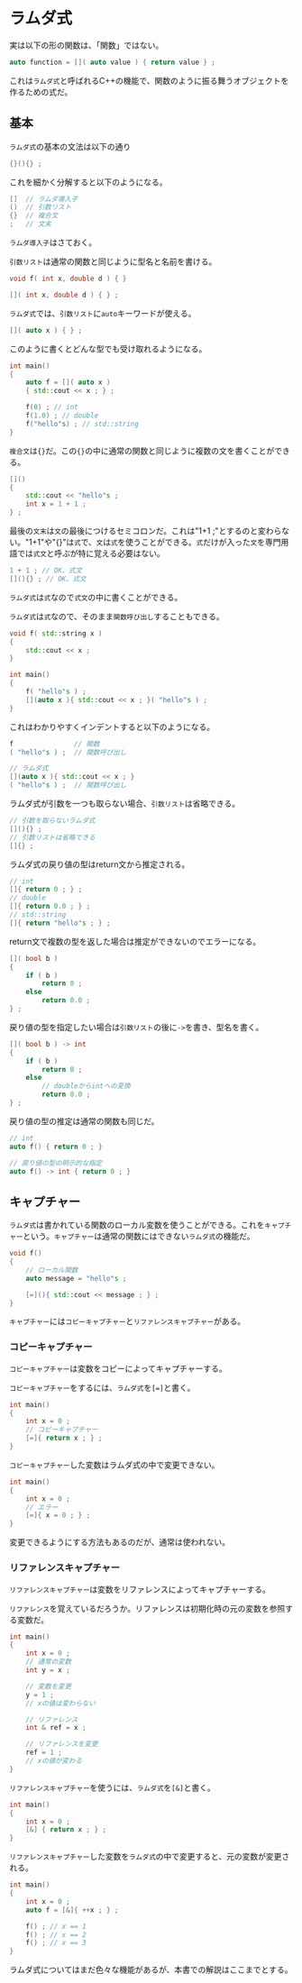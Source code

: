 # ラムダ式

実は以下の形の関数は、「関数」ではない。

~~~cpp
auto function = []( auto value ) { return value } ;
~~~

これは`ラムダ式`と呼ばれるC++の機能で、関数のように振る舞うオブジェクトを作るための式だ。

## 基本

`ラムダ式`の基本の文法は以下の通り

~~~cpp
{}(){} ;
~~~

これを細かく分解すると以下のようになる。

~~~cpp
[]  // ラムダ導入子
()  // 引数リスト
{}  // 複合文
;   // 文末
~~~

`ラムダ導入子`はさておく。

`引数リスト`は通常の関数と同じように型名と名前を書ける。

~~~cpp
void f( int x, double d ) { }

[]( int x, double d ) { } ;
~~~

`ラムダ式`では、`引数リスト`に`auto`キーワードが使える。

~~~cpp
[]( auto x ) { } ;
~~~

このように書くとどんな型でも受け取れるようになる。

~~~cpp
int main()
{
    auto f = []( auto x )
    { std::cout << x ; } ;

    f(0) ; // int
    f(1.0) ; // double
    f("hello"s) ; // std::string
}
~~~

`複合文`は`{}`だ。この`{}`の中に通常の関数と同じように複数の文を書くことができる。

~~~cpp
[]()
{
    std::cout << "hello"s ;
    int x = 1 + 1 ;
} ;
~~~

最後の`文末`は`文`の最後につけるセミコロンだ。これは"1+1 ;"とするのと変わらない。"1+1"や"[](){}"は`式`で、`文`は`式`を使うことができる。`式`だけが入った`文`を専門用語では`式文`と呼ぶが特に覚える必要はない。

~~~cpp
1 + 1 ; // OK、式文
[](){} ; // OK、式文
~~~

`ラムダ式`は`式`なので`式文`の中に書くことができる。

`ラムダ式`は`式`なので、そのまま`関数呼び出し`することもできる。

~~~cpp
void f( std::string x )
{
    std::cout << x ;
}

int main()
{
    f( "hello"s ) ;
    [](auto x ){ std::cout << x ; }( "hello"s ) ;
}
~~~

これはわかりやすくインデントすると以下のようになる。

~~~c++
f               // 関数
( "hello"s ) ;  // 関数呼び出し

// ラムダ式
[](auto x ){ std::cout << x ; }
( "hello"s ) ;  // 関数呼び出し
~~~

ラムダ式が引数を一つも取らない場合、`引数リスト`は省略できる。

~~~cpp
// 引数を取らないラムダ式
[](){} ;
// 引数リストは省略できる
[]{} ;
~~~


ラムダ式の戻り値の型はreturn文から推定される。

~~~cpp
// int
[]{ return 0 ; } ;
// double
[]{ return 0.0 ; } ;
// std::string
[]{ return "hello"s ; } ;
~~~

return文で複数の型を返した場合は推定ができないのでエラーになる。

~~~cpp
[]( bool b )
{
    if ( b )
        return 0 ;
    else
        return 0.0 ;
} ;
~~~

戻り値の型を指定したい場合は`引数リスト`の後に`->`を書き、型名を書く。


~~~cpp
[]( bool b ) -> int
{
    if ( b )
        return 0 ;
    else
        // doubleからintへの変換
        return 0.0 ;
} ;
~~~

戻り値の型の推定は通常の関数も同じだ。

~~~cpp
// int
auto f() { return 0 ; }

// 戻り値の型の明示的な指定
auto f() -> int { return 0 ; }
~~~

## キャプチャー

`ラムダ式`は書かれている関数のローカル変数を使うことができる。これを`キャプチャー`という。`キャプチャー`は通常の関数にはできない`ラムダ式`の機能だ。

~~~cpp
void f()
{
    // ローカル関数
    auto message = "hello"s ;

    [=](){ std::cout << message ; } ;
}
~~~ 

`キャプチャー`には`コピーキャプチャー`と`リファレンスキャプチャー`がある。

### コピーキャプチャー

`コピーキャプチャー`は変数をコピーによってキャプチャーする。

`コピーキャプチャー`をするには、`ラムダ式`を`[=]`と書く。

~~~cpp
int main()
{
    int x = 0 ;
    // コピーキャプチャー
    [=]{ return x ; } ;
}
~~~

`コピーキャプチャー`した変数はラムダ式の中で変更できない。

~~~c++
int main()
{
    int x = 0 ;
    // エラー
    [=]{ x = 0 ; } ;
}
~~~

変更できるようにする方法もあるのだが、通常は使われない。

### リファレンスキャプチャー

`リファレンスキャプチャー`は変数をリファレンスによってキャプチャーする。

`リファレンス`を覚えているだろうか。リファレンスは初期化時の元の変数を参照する変数だ。

~~~cpp
int main()
{
    int x = 0 ;
    // 通常の変数
    int y = x ;

    // 変数を変更
    y = 1 ;
    // xの値は変わらない

    // リファレンス
    int & ref = x ;

    // リファレンスを変更
    ref = 1 ;
    // xの値が変わる
}
~~~


`リファレンスキャプチャー`を使うには、`ラムダ式`を`[&]`と書く。

~~~cpp
int main()
{
    int x = 0 ;
    [&] { return x ; } ;
}
~~~

`リファレンスキャプチャー`した変数を`ラムダ式`の中で変更すると、元の変数が変更される。

~~~cpp
int main()
{
    int x = 0 ;
    auto f = [&]{ ++x ; } ;

    f() ; // x == 1
    f() ; // x == 2
    f() ; // x == 3
}
~~~

ラムダ式についてはまだ色々な機能があるが、本書での解説はここまでとする。
